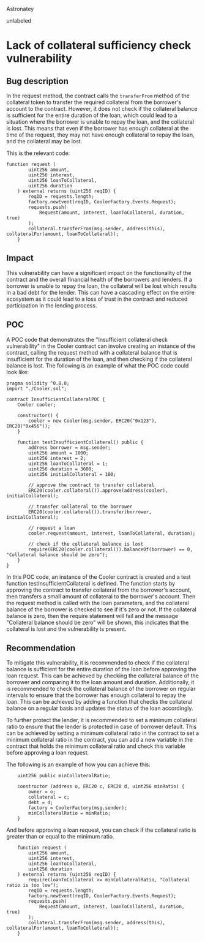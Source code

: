 Astronatey

unlabeled

# Lack of collateral sufficiency check vulnerability

## Bug description

In the request method, the contract calls the `transferFrom` method of the collateral token to transfer the required collateral from the borrower's account to the contract. However, it does not check if the collateral balance is sufficient for the entire duration of the loan, which could lead to a situation where the borrower is unable to repay the loan, and the collateral is lost. This means that even if the borrower has enough collateral at the time of the request, they may not have enough collateral to repay the loan, and the collateral may be lost.

This is the relevant code:
```
function request (
        uint256 amount,
        uint256 interest,
        uint256 loanToCollateral,
        uint256 duration
    ) external returns (uint256 reqID) {
        reqID = requests.length;
        factory.newEvent(reqID, CoolerFactory.Events.Request);
        requests.push(
            Request(amount, interest, loanToCollateral, duration, true)
        );
        collateral.transferFrom(msg.sender, address(this), collateralFor(amount, loanToCollateral));
    }
```

## Impact

This vulnerability can have a significant impact on the functionality of the contract and the overall financial health of the borrowers and lenders. If a borrower is unable to repay the loan, the collateral will be lost which results in a bad debt for the lender. This can have a cascading effect on the entire ecosystem as it could lead to a loss of trust in the contract and reduced participation in the lending process.

## POC
A POC code that demonstrates the "Insufficient collateral check vulnerability" in the Cooler contract can involve creating an instance of the contract, calling the request method with a collateral balance that is insufficient for the duration of the loan, and then checking if the collateral balance is lost. The following is an example of what the POC code could look like:

```
pragma solidity ^0.8.0;
import "./Cooler.sol";

contract InsufficientCollateralPOC {
    Cooler cooler;

    constructor() {
        cooler = new Cooler(msg.sender, ERC20("0x123"), ERC20("0x456"));
    }

    function testInsufficientCollateral() public {
        address borrower = msg.sender;
        uint256 amount = 1000;
        uint256 interest = 2;
        uint256 loanToCollateral = 1;
        uint256 duration = 3600;
        uint256 initialCollateral = 100;

        // approve the contract to transfer collateral
        ERC20(cooler.collateral()).approve(address(cooler), initialCollateral);

        // transfer collateral to the borrower
        ERC20(cooler.collateral()).transfer(borrower, initialCollateral);

        // request a loan
        cooler.request(amount, interest, loanToCollateral, duration);

        // check if the collateral balance is lost
        require(ERC20(cooler.collateral()).balanceOf(borrower) == 0, "Collateral balance should be zero");
    }
}
```

In this POC code, an instance of the Cooler contract is created and a test function testInsufficientCollateral is defined. The function starts by approving the contract to transfer collateral from the borrower's account, then transfers a small amount of collateral to the borrower's account. Then the request method is called with the loan parameters, and the collateral balance of the borrower is checked to see if it's zero or not. If the collateral balance is zero, then the require statement will fail and the message "Collateral balance should be zero" will be shown, this indicates that the collateral is lost and the vulnerability is present.


## Recommendation

To mitigate this vulnerability, it is recommended to check if the collateral balance is sufficient for the entire duration of the loan before approving the loan request. This can be achieved by checking the collateral balance of the borrower and comparing it to the loan amount and duration. Additionally, it is recommended to check the collateral balance of the borrower on regular intervals to ensure that the borrower has enough collateral to repay the loan. This can be achieved by adding a function that checks the collateral balance on a regular basis and updates the status of the loan accordingly. 

To further protect the lender, it is recommended to set a minimum collateral ratio to ensure that the lender is protected in case of borrower default. This can be achieved by setting a minimum collateral ratio in the contract to set a minimum collateral ratio in the contract, you can add a new variable in the contract that holds the minimum collateral ratio and check this variable before approving a loan request. 

The following is an example of how you can achieve this:
```
    uint256 public minCollateralRatio;

    constructor (address o, ERC20 c, ERC20 d, uint256 minRatio) {
        owner = o;
        collateral = c;
        debt = d;
        factory = CoolerFactory(msg.sender);
        minCollateralRatio = minRatio;
    }
```
And before approving a loan request, you can check if the collateral ratio is greater than or equal to the minimum ratio.

```
    function request (
        uint256 amount,
        uint256 interest,
        uint256 loanToCollateral,
        uint256 duration
    ) external returns (uint256 reqID) {
        require(loanToCollateral >= minCollateralRatio, "Collateral ratio is too low");
        reqID = requests.length;
        factory.newEvent(reqID, CoolerFactory.Events.Request);
        requests.push(
            Request(amount, interest, loanToCollateral, duration, true)
        );
        collateral.transferFrom(msg.sender, address(this), collateralFor(amount, loanToCollateral));
    }
```




